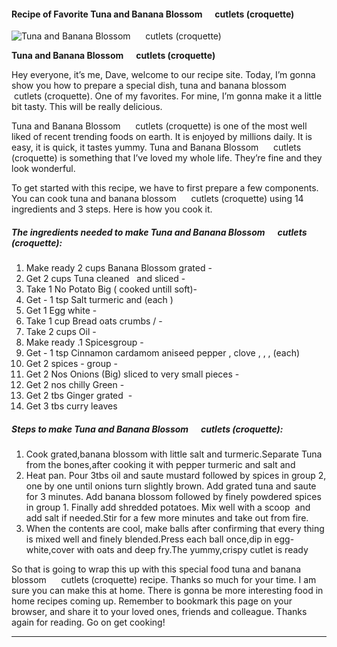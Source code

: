             

#### Recipe of Favorite Tuna and Banana Blossom      cutlets (croquette)

![Tuna and Banana Blossom      cutlets (croquette)](https://img-global.cpcdn.com/recipes/f672d3024209333d/751x532cq70/tuna-and-banana-blossom-cutlets-croquette-recipe-main-photo.jpg)

**Tuna and Banana Blossom      cutlets (croquette)**

Hey everyone, it’s me, Dave, welcome to our recipe site. Today, I’m gonna show you how to prepare a special dish, tuna and banana blossom      cutlets (croquette). One of my favorites. For mine, I’m gonna make it a little bit tasty. This will be really delicious.

Tuna and Banana Blossom      cutlets (croquette) is one of the most well liked of recent trending foods on earth. It is enjoyed by millions daily. It is easy, it is quick, it tastes yummy. Tuna and Banana Blossom      cutlets (croquette) is something that I’ve loved my whole life. They’re fine and they look wonderful.

To get started with this recipe, we have to first prepare a few components. You can cook tuna and banana blossom      cutlets (croquette) using 14 ingredients and 3 steps. Here is how you cook it.

##### The ingredients needed to make Tuna and Banana Blossom      cutlets (croquette):

1.  Make ready 2 cups Banana Blossom grated -
2.  Get 2 cups Tuna cleaned   and sliced -
3.  Take 1 No Potato Big ( cooked untill soft)-
4.  Get - 1 tsp Salt turmeric and (each )
5.  Get 1 Egg white -
6.  Take 1 cup Bread oats crumbs / -
7.  Take 2 cups Oil -
8.  Make ready .1 Spicesgroup -
9.  Get - 1 tsp Cinnamon cardamom aniseed pepper , clove , , , (each)
10.  Get 2 spices - group -
11.  Get 2 Nos Onions (Big) sliced to very small pieces -
12.  Get 2 nos chilly Green -
13.  Get 2 tbs Ginger grated  -
14.  Get 3 tbs curry leaves

##### Steps to make Tuna and Banana Blossom      cutlets (croquette):

1.  Cook grated,banana blossom with little salt and turmeric.Separate Tuna from the bones,after cooking it with pepper turmeric and salt and
2.  Heat pan. Pour 3tbs oil and saute mustard followed by spices in group 2, one by one until onions turn slightly brown. Add grated tuna and saute for 3 minutes. Add banana blossom followed by finely powdered spices in group 1. Finally add shredded potatoes. Mix well with a scoop  and add salt if needed.Stir for a few more minutes and take out from fire.
3.  When the contents are cool, make balls after confirming that every thing is mixed well and finely blended.Press each ball once,dip in egg-white,cover with oats and deep fry.The yummy,crispy cutlet is ready

So that is going to wrap this up with this special food tuna and banana blossom      cutlets (croquette) recipe. Thanks so much for your time. I am sure you can make this at home. There is gonna be more interesting food in home recipes coming up. Remember to bookmark this page on your browser, and share it to your loved ones, friends and colleague. Thanks again for reading. Go on get cooking!

* * *
